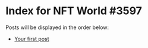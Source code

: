 # Index for NFT World #3597
Posts will be displayed in the order below:

- [Your first post](./001-first.md)

